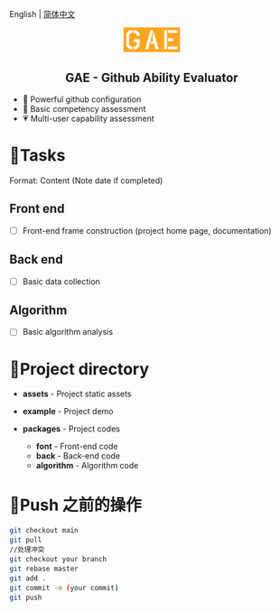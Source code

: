 English | [简体中文](./README_CN.md)

<p align="center">
<img src="/assets/logo.png" alt="Gae" width="100"/>
</p>
<h2 align="center"> GAE - Github Ability Evaluator</h2>

- 📶 Powerful github configuration
- 🧱 Basic competency assessment
- 💗 Multi-user capability assessment

# 📜Tasks

Format: Content (Note date if completed)

## Front end

- [ ] Front-end frame construction (project home page, documentation)

## Back end

- [ ] Basic data collection

## Algorithm

- [ ] Basic algorithm analysis

# 🎈Project directory

- **assets** - Project static assets

- **example** - Project demo

- **packages** - Project codes
  - **font** - Front-end code
  - **back** - Back-end code
  - **algorithm** - Algorithm code

# 🔖Push 之前的操作

```bash
git checkout main
git pull
//处理冲突
git checkout your branch
git rebase master
git add .
git commit -m (your commit)
git push
```
